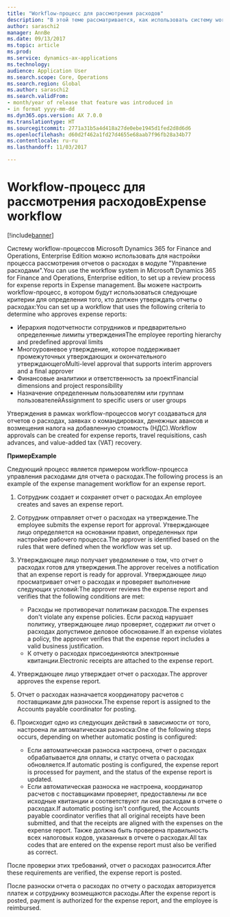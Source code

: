 ```yaml
---
title: "Workflow-процесс для рассмотрения расходов"
description: "В этой теме рассматривается, как использовать систему workflow-процессов Microsoft Dynamics 365 for Finance and Operations, Enterprise Edition для настройки процесса рассмотрения отчетов о расходах в модуле \"Управление расходами\"."
author: saraschi2
manager: AnnBe
ms.date: 09/13/2017
ms.topic: article
ms.prod: 
ms.service: dynamics-ax-applications
ms.technology: 
audience: Application User
ms.search.scope: Core, Operations
ms.search.region: Global
ms.author: saraschi2
ms.search.validFrom:
- month/year of release that feature was introduced in
- in format yyyy-mm-dd
ms.dyn365.ops.version: AX 7.0.0
ms.translationtype: HT
ms.sourcegitcommit: 2771a31b5a4d418a27de0ebe1945d1fed2d8d6d6
ms.openlocfilehash: d60d2f462a1fd27d4655e68aab7f96fb28a34b77
ms.contentlocale: ru-ru
ms.lasthandoff: 11/03/2017

---
```


# <a name="expense-workflow"></a><span data-ttu-id="93998-103">Workflow-процесс для рассмотрения расходов</span><span class="sxs-lookup"><span data-stu-id="93998-103">Expense workflow</span></span>

[!include[banner](../includes/banner.md)]

<span data-ttu-id="93998-104">Систему workflow-процессов Microsoft Dynamics 365 for Finance and Operations, Enterprise Edition можно использовать для настройки процесса рассмотрения отчетов о расходах в модуле "Управление расходами".</span><span class="sxs-lookup"><span data-stu-id="93998-104">You can use the workflow system in Microsoft Dynamics 365 for Finance and Operations, Enterprise edition, to set up a review process for expense reports in Expense management.</span></span> <span data-ttu-id="93998-105">Вы можете настроить workflow-процесс, в котором будут использоваться следующие критерии для определения того, кто должен утверждать отчеты о расходах:</span><span class="sxs-lookup"><span data-stu-id="93998-105">You can set up a workflow that uses the following criteria to determine who approves expense reports:</span></span>

- <span data-ttu-id="93998-106">Иерархия подотчетности сотрудников и предварительно определенные лимиты утверждения</span><span class="sxs-lookup"><span data-stu-id="93998-106">The employee reporting hierarchy and predefined approval limits</span></span>
- <span data-ttu-id="93998-107">Многоуровневое утверждение, которое поддерживает промежуточных утверждающих и окончательного утверждающего</span><span class="sxs-lookup"><span data-stu-id="93998-107">Multi-level approval that supports interim approvers and a final approver</span></span>
- <span data-ttu-id="93998-108">Финансовые аналитики и ответственность за проект</span><span class="sxs-lookup"><span data-stu-id="93998-108">Financial dimensions and project responsibility</span></span>
- <span data-ttu-id="93998-109">Назначение определенным пользователям или группам пользователей</span><span class="sxs-lookup"><span data-stu-id="93998-109">Assignment to specific users or user groups</span></span>

<span data-ttu-id="93998-110">Утверждения в рамках workflow-процессов могут создаваться для отчетов о расходах, заявках о командировках, денежных авансов и возмещения налога на добавленную стоимость (НДС).</span><span class="sxs-lookup"><span data-stu-id="93998-110">Workflow approvals can be created for expense reports, travel requisitions, cash advances, and value-added tax (VAT) recovery.</span></span>

<span data-ttu-id="93998-111">**Пример**</span><span class="sxs-lookup"><span data-stu-id="93998-111">**Example**</span></span>

<span data-ttu-id="93998-112">Следующий процесс является примером workflow-процесса управления расходами для отчета о расходах.</span><span class="sxs-lookup"><span data-stu-id="93998-112">The following process is an example of the expense management workflow for an expense report.</span></span>

1. <span data-ttu-id="93998-113">Сотрудник создает и сохраняет отчет о расходах.</span><span class="sxs-lookup"><span data-stu-id="93998-113">An employee creates and saves an expense report.</span></span>
2. <span data-ttu-id="93998-114">Сотрудник отправляет отчет о расходах на утверждение.</span><span class="sxs-lookup"><span data-stu-id="93998-114">The employee submits the expense report for approval.</span></span> <span data-ttu-id="93998-115">Утверждающее лицо определяется на основании правил, определенных при настройке рабочего процесса.</span><span class="sxs-lookup"><span data-stu-id="93998-115">The approver is identified based on the rules that were defined when the workflow was set up.</span></span>
3. <span data-ttu-id="93998-116">Утверждающее лицо получает уведомление о том, что отчет о расходах готов для утверждения.</span><span class="sxs-lookup"><span data-stu-id="93998-116">The approver receives a notification that an expense report is ready for approval.</span></span> <span data-ttu-id="93998-117">Утверждающее лицо просматривает отчет о расходах и проверяет выполнение следующих условий:</span><span class="sxs-lookup"><span data-stu-id="93998-117">The approver reviews the expense report and verifies that the following conditions are met:</span></span>

    - <span data-ttu-id="93998-118">Расходы не противоречат политикам расходов.</span><span class="sxs-lookup"><span data-stu-id="93998-118">The expenses don't violate any expense policies.</span></span> <span data-ttu-id="93998-119">Если расход нарушает политику, утверждающее лицо проверяет, содержит ли отчет о расходах допустимое деловое обоснование.</span><span class="sxs-lookup"><span data-stu-id="93998-119">If an expense violates a policy, the approver verifies that the expense report includes a valid business justification.</span></span>
    - <span data-ttu-id="93998-120">К отчету о расходах присоединяются электронные квитанции.</span><span class="sxs-lookup"><span data-stu-id="93998-120">Electronic receipts are attached to the expense report.</span></span>

4. <span data-ttu-id="93998-121">Утверждающее лицо утверждает отчет о расходах.</span><span class="sxs-lookup"><span data-stu-id="93998-121">The approver approves the expense report.</span></span>
5. <span data-ttu-id="93998-122">Отчет о расходах назначается координатору расчетов с поставщиками для разноски.</span><span class="sxs-lookup"><span data-stu-id="93998-122">The expense report is assigned to the Accounts payable coordinator for posting.</span></span>
6. <span data-ttu-id="93998-123">Происходит одно из следующих действий в зависимости от того, настроена ли автоматическая разноска:</span><span class="sxs-lookup"><span data-stu-id="93998-123">One of the following steps occurs, depending on whether automatic posting is configured:</span></span>

    - <span data-ttu-id="93998-124">Если автоматическая разноска настроена, отчет о расходах обрабатывается для оплаты, и статус отчета о расходах обновляется.</span><span class="sxs-lookup"><span data-stu-id="93998-124">If automatic posting is configured, the expense report is processed for payment, and the status of the expense report is updated.</span></span>
    - <span data-ttu-id="93998-125">Если автоматическая разноска не настроена, координатор расчетов с поставщиками проверяет, предоставлены ли все исходные квитанции и соответствуют ли они расходам в отчете о расходах.</span><span class="sxs-lookup"><span data-stu-id="93998-125">If automatic posting isn't configured, the Accounts payable coordinator verifies that all original receipts have been submitted, and that the receipts are aligned with the expenses on the expense report.</span></span> <span data-ttu-id="93998-126">Также должна быть проверена правильность всех налоговых кодов, указанных в отчете о расходах.</span><span class="sxs-lookup"><span data-stu-id="93998-126">All tax codes that are entered on the expense report must also be verified as correct.</span></span>

<span data-ttu-id="93998-127">После проверки этих требований, отчет о расходах разносится.</span><span class="sxs-lookup"><span data-stu-id="93998-127">After these requirements are verified, the expense report is posted.</span></span>

<span data-ttu-id="93998-128">После разноски отчета о расходах по отчету о расходах авторизуется платеж и сотруднику возмещаются расходы.</span><span class="sxs-lookup"><span data-stu-id="93998-128">After the expense report is posted, payment is authorized for the expense report, and the employee is reimbursed.</span></span>

